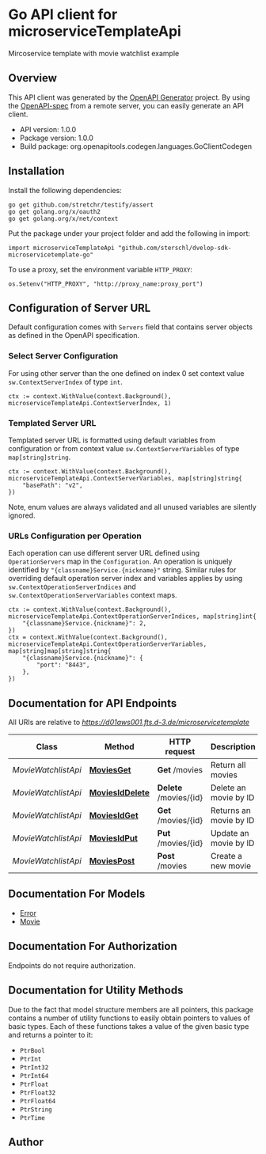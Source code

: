 # Go API client for microserviceTemplateApi

Mircoservice template with movie watchlist example

## Overview
This API client was generated by the [OpenAPI Generator](https://openapi-generator.tech) project.  By using the [OpenAPI-spec](https://www.openapis.org/) from a remote server, you can easily generate an API client.

- API version: 1.0.0
- Package version: 1.0.0
- Build package: org.openapitools.codegen.languages.GoClientCodegen

## Installation

Install the following dependencies:

```shell
go get github.com/stretchr/testify/assert
go get golang.org/x/oauth2
go get golang.org/x/net/context
```

Put the package under your project folder and add the following in import:

```golang
import microserviceTemplateApi "github.com/sterschl/dvelop-sdk-microservicetemplate-go"
```

To use a proxy, set the environment variable `HTTP_PROXY`:

```golang
os.Setenv("HTTP_PROXY", "http://proxy_name:proxy_port")
```

## Configuration of Server URL

Default configuration comes with `Servers` field that contains server objects as defined in the OpenAPI specification.

### Select Server Configuration

For using other server than the one defined on index 0 set context value `sw.ContextServerIndex` of type `int`.

```golang
ctx := context.WithValue(context.Background(), microserviceTemplateApi.ContextServerIndex, 1)
```

### Templated Server URL

Templated server URL is formatted using default variables from configuration or from context value `sw.ContextServerVariables` of type `map[string]string`.

```golang
ctx := context.WithValue(context.Background(), microserviceTemplateApi.ContextServerVariables, map[string]string{
	"basePath": "v2",
})
```

Note, enum values are always validated and all unused variables are silently ignored.

### URLs Configuration per Operation

Each operation can use different server URL defined using `OperationServers` map in the `Configuration`.
An operation is uniquely identified by `"{classname}Service.{nickname}"` string.
Similar rules for overriding default operation server index and variables applies by using `sw.ContextOperationServerIndices` and `sw.ContextOperationServerVariables` context maps.

```
ctx := context.WithValue(context.Background(), microserviceTemplateApi.ContextOperationServerIndices, map[string]int{
	"{classname}Service.{nickname}": 2,
})
ctx = context.WithValue(context.Background(), microserviceTemplateApi.ContextOperationServerVariables, map[string]map[string]string{
	"{classname}Service.{nickname}": {
		"port": "8443",
	},
})
```

## Documentation for API Endpoints

All URIs are relative to *https://d01aws001.fts.d-3.de/microservicetemplate*

Class | Method | HTTP request | Description
------------ | ------------- | ------------- | -------------
*MovieWatchlistApi* | [**MoviesGet**](docs/MovieWatchlistApi.md#moviesget) | **Get** /movies | Return all movies
*MovieWatchlistApi* | [**MoviesIdDelete**](docs/MovieWatchlistApi.md#moviesiddelete) | **Delete** /movies/{id} | Delete an movie by ID
*MovieWatchlistApi* | [**MoviesIdGet**](docs/MovieWatchlistApi.md#moviesidget) | **Get** /movies/{id} | Returns an movie by ID
*MovieWatchlistApi* | [**MoviesIdPut**](docs/MovieWatchlistApi.md#moviesidput) | **Put** /movies/{id} | Update an movie by ID
*MovieWatchlistApi* | [**MoviesPost**](docs/MovieWatchlistApi.md#moviespost) | **Post** /movies | Create a new movie


## Documentation For Models

 - [Error](docs/Error.md)
 - [Movie](docs/Movie.md)


## Documentation For Authorization

 Endpoints do not require authorization.


## Documentation for Utility Methods

Due to the fact that model structure members are all pointers, this package contains
a number of utility functions to easily obtain pointers to values of basic types.
Each of these functions takes a value of the given basic type and returns a pointer to it:

* `PtrBool`
* `PtrInt`
* `PtrInt32`
* `PtrInt64`
* `PtrFloat`
* `PtrFloat32`
* `PtrFloat64`
* `PtrString`
* `PtrTime`

## Author



